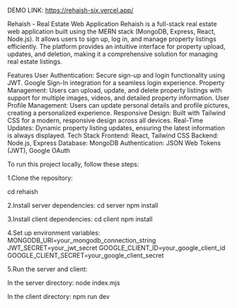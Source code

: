 DEMO LINK: https://rehaish-six.vercel.app/


Rehaish - Real Estate Web Application Rehaish is a full-stack real estate web application built using the MERN stack (MongoDB, Express, React, Node.js). It allows users to sign up, log in, and manage property listings efficiently. The platform provides an intuitive interface for property upload, updates, and deletion, making it a comprehensive solution for managing real estate listings.

Features User Authentication: Secure sign-up and login functionality using JWT. Google Sign-In integration for a seamless login experience. Property Management: Users can upload, update, and delete property listings with support for multiple images, videos, and detailed property information. User Profile Management: Users can update personal details and profile pictures, creating a personalized experience. Responsive Design: Built with Tailwind CSS for a modern, responsive design across all devices. Real-Time Updates: Dynamic property listing updates, ensuring the latest information is always displayed. Tech Stack Frontend: React, Tailwind CSS Backend: Node.js, Express Database: MongoDB Authentication: JSON Web Tokens (JWT), Google OAuth

To run this project locally, follow these steps:

1.Clone the repository:

cd rehaish

2.Install server dependencies: cd server npm install

3.Install client dependencies: cd client npm install

4.Set up environment variables: MONGODB_URI=your_mongodb_connection_string
 JWT_SECRET=your_jwt_secret
 GOOGLE_CLIENT_ID=your_google_client_id
 GOOGLE_CLIENT_SECRET=your_google_client_secret

5.Run the server and client:

In the server directory: node index.mjs

In the client directory: npm run dev
